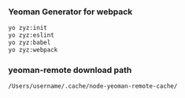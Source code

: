 ### Yeoman Generator for webpack

```bash
yo zyz:init
yo zyz:eslint
yo zyz:babel
yo zyz:webpack
```

### yeoman-remote download path

`/Users/username/.cache/node-yeoman-remote-cache/`
